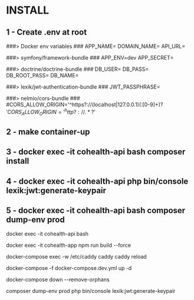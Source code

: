 # INSTALL

## 1 - Create .env at root

###> Docker env variables ###
APP_NAME=
DOMAIN_NAME=
API_URL=

###> symfony/framework-bundle ###
APP_ENV=dev
APP_SECRET=


###> doctrine/doctrine-bundle ###
DB_USER=
DB_PASS=
DB_ROOT_PASS=
DB_NAME=


###> lexik/jwt-authentication-bundle ###
JWT_PASSPHRASE=

###> nelmio/cors-bundle ###
#CORS_ALLOW_ORIGIN='^https?://(localhost|127\.0\.0\.1)(:[0-9]+)?$'
CORS_ALLOW_ORIGIN='^http?://.*?$'



## 2 - make container-up

## 3 - docker exec -it cohealth-api bash composer install

## 4 - docker exec -it cohealth-api php bin/console lexik:jwt:generate-keypair

## 5 - docker exec -it cohealth-api bash composer dump-env prod







docker exec -it cohealth-api bash

docker exec -it cohealth-app npm run build --force


docker-compose exec -w /etc/caddy caddy caddy reload


docker-compose -f docker-compose.dev.yml up -d

docker-compose down --remove-orphans

composer dump-env prod
php bin/console lexik:jwt:generate-keypair